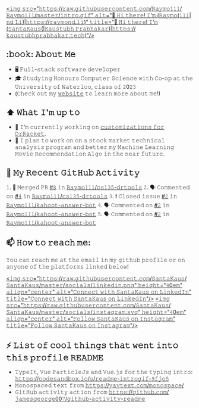 [<𝚒𝚖𝚐 𝚜𝚛𝚌="𝚑𝚝𝚝𝚙𝚜://𝚛𝚊𝚠.𝚐𝚒𝚝𝚑𝚞𝚋𝚞𝚜𝚎𝚛𝚌𝚘𝚗𝚝𝚎𝚗𝚝.𝚌𝚘𝚖/𝚁𝚊𝚢𝚖𝚘𝟷𝟷𝟷/𝚁𝚊𝚢𝚖𝚘𝟷𝟷𝟷/𝚖𝚊𝚜𝚝𝚎𝚛/𝚒𝚗𝚝𝚛𝚘.𝚐𝚒𝚏" 𝚊𝚕𝚝="👋 𝙷𝚒 𝚝𝚑𝚎𝚛𝚎! 𝙸'𝚖 (𝚁𝚊𝚢𝚖𝚘(𝟷𝟷𝟷|𝚗𝚍 𝙻𝚒)|𝚑𝚝𝚝𝚙𝚜://𝚛𝚊𝚢𝚖𝚘𝚗𝚍.𝚕𝚒)" 𝚝𝚒𝚝𝚕𝚎="👋 𝙷𝚒 𝚝𝚑𝚎𝚛𝚎! 𝙸'𝚖 (𝚂𝚊𝚗𝚝𝚊𝙺𝚊𝚞𝚜(|𝙺𝚊𝚞𝚜𝚝𝚞𝚋𝚑 𝙿𝚛𝚊𝚋𝚑𝚊𝚔𝚊𝚛)|𝚑𝚝𝚝𝚙𝚜://𝚔𝚊𝚞𝚜𝚝𝚞𝚋𝚑𝚙𝚛𝚊𝚋𝚑𝚊𝚔𝚊𝚛.𝚝𝚎𝚌𝚑)"/>](𝚑𝚝𝚝𝚙𝚜://𝚔𝚊𝚞𝚜𝚝𝚞𝚋𝚑𝚙𝚛𝚊𝚋𝚑𝚊𝚔𝚊𝚛.𝚝𝚎𝚌𝚑/)

<!--
**𝚂𝚊𝚗𝚝𝚊𝙺𝚊𝚞𝚜/𝚂𝚊𝚗𝚝𝚊𝙺𝚊𝚞𝚜** 𝚒𝚜 𝚊 ✨ _𝚜𝚙𝚎𝚌𝚒𝚊𝚕_ ✨ 𝚛𝚎𝚙𝚘𝚜𝚒𝚝𝚘𝚛𝚢 𝚋𝚎𝚌𝚊𝚞𝚜𝚎 𝚒𝚝𝚜 `𝚁𝙴𝙰𝙳𝙼𝙴.𝚖𝚍` (𝚝𝚑𝚒𝚜 𝚏𝚒𝚕𝚎) 𝚊𝚙𝚙𝚎𝚊𝚛𝚜 𝚘𝚗 𝚢𝚘𝚞𝚛 𝙶𝚒𝚝𝙷𝚞𝚋 𝚙𝚛𝚘𝚏𝚒𝚕𝚎.

𝙷𝚎𝚛𝚎 𝚊𝚛𝚎 𝚜𝚘𝚖𝚎 𝚒𝚍𝚎𝚊𝚜 𝚝𝚘 𝚐𝚎𝚝 𝚢𝚘𝚞 𝚜𝚝𝚊𝚛𝚝𝚎𝚍:

- 🔭 𝙸’𝚖 𝚌𝚞𝚛𝚛𝚎𝚗𝚝𝚕𝚢 𝚠𝚘𝚛𝚔𝚒𝚗𝚐 𝚘𝚗 ...
- 🌱 𝙸’𝚖 𝚌𝚞𝚛𝚛𝚎𝚗𝚝𝚕𝚢 𝚕𝚎𝚊𝚛𝚗𝚒𝚗𝚐 ...
- 👯 𝙸’𝚖 𝚕𝚘𝚘𝚔𝚒𝚗𝚐 𝚝𝚘 𝚌𝚘𝚕𝚕𝚊𝚋𝚘𝚛𝚊𝚝𝚎 𝚘𝚗 ...
- 🤔 𝙸’𝚖 𝚕𝚘𝚘𝚔𝚒𝚗𝚐 𝚏𝚘𝚛 𝚑𝚎𝚕𝚙 𝚠𝚒𝚝𝚑 ...
- 💬 𝙰𝚜𝚔 𝚖𝚎 𝚊𝚋𝚘𝚞𝚝 ...
- 📫 𝙷𝚘𝚠 𝚝𝚘 𝚛𝚎𝚊𝚌𝚑 𝚖𝚎: ...
- 😄 𝙿𝚛𝚘𝚗𝚘𝚞𝚗𝚜: ...
- ⚡ 𝙵𝚞𝚗 𝚏𝚊𝚌𝚝: ...
-->

## :𝚋𝚘𝚘𝚔: 𝙰𝚋𝚘𝚞𝚝 𝙼𝚎
- 🖥 𝙵𝚞𝚕𝚕-𝚜𝚝𝚊𝚌𝚔 𝚜𝚘𝚏𝚝𝚠𝚊𝚛𝚎 𝚍𝚎𝚟𝚎𝚕𝚘𝚙𝚎𝚛
- 🎓 𝚂𝚝𝚞𝚍𝚢𝚒𝚗𝚐 𝙷𝚘𝚗𝚘𝚞𝚛𝚜 𝙲𝚘𝚖𝚙𝚞𝚝𝚎𝚛 𝚂𝚌𝚒𝚎𝚗𝚌𝚎 𝚠𝚒𝚝𝚑 𝙲𝚘-𝚘𝚙 𝚊𝚝 𝚝𝚑𝚎 𝚄𝚗𝚒𝚟𝚎𝚛𝚜𝚒𝚝𝚢 𝚘𝚏 𝚆𝚊𝚝𝚎𝚛𝚕𝚘𝚘, 𝚌𝚕𝚊𝚜𝚜 𝚘𝚏 𝟸0𝟸𝟻
- (𝙲𝚑𝚎𝚌𝚔 𝚘𝚞𝚝 𝚖𝚢 [𝚠𝚎𝚋𝚜𝚒𝚝𝚎](𝚑𝚝𝚝𝚙𝚜://𝚔𝚊𝚞𝚜𝚝𝚞𝚋𝚑𝚙𝚛𝚊𝚋𝚑𝚊𝚔𝚊𝚛.𝚝𝚎𝚌𝚑/) 𝚝𝚘 𝚕𝚎𝚊𝚛𝚗 𝚖𝚘𝚛𝚎 𝚊𝚋𝚘𝚞𝚝 𝚖𝚎!)

## ⬆ 𝚆𝚑𝚊𝚝 𝙸'𝚖 𝚞𝚙 𝚝𝚘
- 🔨 𝙸’𝚖 𝚌𝚞𝚛𝚛𝚎𝚗𝚝𝚕𝚢 𝚠𝚘𝚛𝚔𝚒𝚗𝚐 𝚘𝚗 [𝚌𝚞𝚜𝚝𝚘𝚖𝚒𝚣𝚊𝚝𝚒𝚘𝚗𝚜 𝚏𝚘𝚛 𝙳𝚛𝚁𝚊𝚌𝚔𝚎𝚝](𝚑𝚝𝚝𝚙𝚜://𝚌𝚜𝟷𝟹𝟻.𝚖𝚕).
- 🎯 𝙸 𝚙𝚕𝚊𝚗 𝚝𝚘 𝚠𝚘𝚛𝚔 𝚘𝚗 𝚘𝚗 𝚊 𝚜𝚝𝚘𝚌𝚔 𝚖𝚊𝚛𝚔𝚎𝚝 𝚝𝚎𝚌𝚑𝚗𝚒𝚌𝚊𝚕 𝚊𝚗𝚊𝚕𝚢𝚜𝚒𝚜 𝚙𝚛𝚘𝚐𝚛𝚊𝚖 𝚊𝚗𝚍 𝚋𝚎𝚝𝚝𝚎𝚛 𝚖𝚢 𝙼𝚊𝚌𝚑𝚒𝚗𝚎 𝙻𝚎𝚊𝚛𝚗𝚒𝚗𝚐 𝙼𝚘𝚟𝚒𝚎 𝚁𝚎𝚌𝚘𝚖𝚖𝚎𝚗𝚍𝚊𝚝𝚒𝚘𝚗 𝙰𝚕𝚐𝚘 𝚒𝚗 𝚝𝚑𝚎 𝚗𝚎𝚊𝚛 𝚏𝚞𝚝𝚞𝚛𝚎.

## 🔔 𝙼𝚢 𝚁𝚎𝚌𝚎𝚗𝚝 𝙶𝚒𝚝𝙷𝚞𝚋 𝙰𝚌𝚝𝚒𝚟𝚒𝚝𝚢
<!--𝚂𝚃𝙰𝚁𝚃_𝚂𝙴𝙲𝚃𝙸𝙾𝙽:𝚊𝚌𝚝𝚒𝚟𝚒𝚝𝚢-->
𝟷. 🎉 𝙼𝚎𝚛𝚐𝚎𝚍 𝙿𝚁 [#𝟾](𝚑𝚝𝚝𝚙𝚜://𝚐𝚒𝚝𝚑𝚞𝚋.𝚌𝚘𝚖/𝚁𝚊𝚢𝚖𝚘𝟷𝟷𝟷/𝚌𝚜𝟷𝟹𝟻-𝚍𝚛𝚝𝚘𝚘𝚕𝚜/𝚙𝚞𝚕𝚕/𝟾) 𝚒𝚗 [𝚁𝚊𝚢𝚖𝚘𝟷𝟷𝟷/𝚌𝚜𝟷𝟹𝟻-𝚍𝚛𝚝𝚘𝚘𝚕𝚜](𝚑𝚝𝚝𝚙𝚜://𝚐𝚒𝚝𝚑𝚞𝚋.𝚌𝚘𝚖/𝚁𝚊𝚢𝚖𝚘𝟷𝟷𝟷/𝚌𝚜𝟷𝟹𝟻-𝚍𝚛𝚝𝚘𝚘𝚕𝚜)
𝟸. 🗣 𝙲𝚘𝚖𝚖𝚎𝚗𝚝𝚎𝚍 𝚘𝚗 [#𝟺](𝚑𝚝𝚝𝚙𝚜://𝚐𝚒𝚝𝚑𝚞𝚋.𝚌𝚘𝚖/𝚁𝚊𝚢𝚖𝚘𝟷𝟷𝟷/𝚌𝚜𝟷𝟹𝟻-𝚍𝚛𝚝𝚘𝚘𝚕𝚜/𝚒𝚜𝚜𝚞𝚎𝚜/𝟺) 𝚒𝚗 [𝚁𝚊𝚢𝚖𝚘𝟷𝟷𝟷/𝚌𝚜𝟷𝟹𝟻-𝚍𝚛𝚝𝚘𝚘𝚕𝚜](𝚑𝚝𝚝𝚙𝚜://𝚐𝚒𝚝𝚑𝚞𝚋.𝚌𝚘𝚖/𝚁𝚊𝚢𝚖𝚘𝟷𝟷𝟷/𝚌𝚜𝟷𝟹𝟻-𝚍𝚛𝚝𝚘𝚘𝚕𝚜)
𝟹. ❗️ 𝙲𝚕𝚘𝚜𝚎𝚍 𝚒𝚜𝚜𝚞𝚎 [#𝟸](𝚑𝚝𝚝𝚙𝚜://𝚐𝚒𝚝𝚑𝚞𝚋.𝚌𝚘𝚖/𝚁𝚊𝚢𝚖𝚘𝟷𝟷𝟷/𝚔𝚊𝚑𝚘𝚘𝚝-𝚊𝚗𝚜𝚠𝚎𝚛-𝚋𝚘𝚝/𝚒𝚜𝚜𝚞𝚎𝚜/𝟸) 𝚒𝚗 [𝚁𝚊𝚢𝚖𝚘𝟷𝟷𝟷/𝚔𝚊𝚑𝚘𝚘𝚝-𝚊𝚗𝚜𝚠𝚎𝚛-𝚋𝚘𝚝](𝚑𝚝𝚝𝚙𝚜://𝚐𝚒𝚝𝚑𝚞𝚋.𝚌𝚘𝚖/𝚁𝚊𝚢𝚖𝚘𝟷𝟷𝟷/𝚔𝚊𝚑𝚘𝚘𝚝-𝚊𝚗𝚜𝚠𝚎𝚛-𝚋𝚘𝚝)
𝟺. 🗣 𝙲𝚘𝚖𝚖𝚎𝚗𝚝𝚎𝚍 𝚘𝚗 [#𝟸](𝚑𝚝𝚝𝚙𝚜://𝚐𝚒𝚝𝚑𝚞𝚋.𝚌𝚘𝚖/𝚁𝚊𝚢𝚖𝚘𝟷𝟷𝟷/𝚔𝚊𝚑𝚘𝚘𝚝-𝚊𝚗𝚜𝚠𝚎𝚛-𝚋𝚘𝚝/𝚒𝚜𝚜𝚞𝚎𝚜/𝟸) 𝚒𝚗 [𝚁𝚊𝚢𝚖𝚘𝟷𝟷𝟷/𝚔𝚊𝚑𝚘𝚘𝚝-𝚊𝚗𝚜𝚠𝚎𝚛-𝚋𝚘𝚝](𝚑𝚝𝚝𝚙𝚜://𝚐𝚒𝚝𝚑𝚞𝚋.𝚌𝚘𝚖/𝚁𝚊𝚢𝚖𝚘𝟷𝟷𝟷/𝚔𝚊𝚑𝚘𝚘𝚝-𝚊𝚗𝚜𝚠𝚎𝚛-𝚋𝚘𝚝)
𝟻. 🗣 𝙲𝚘𝚖𝚖𝚎𝚗𝚝𝚎𝚍 𝚘𝚗 [#𝟸](𝚑𝚝𝚝𝚙𝚜://𝚐𝚒𝚝𝚑𝚞𝚋.𝚌𝚘𝚖/𝚁𝚊𝚢𝚖𝚘𝟷𝟷𝟷/𝚔𝚊𝚑𝚘𝚘𝚝-𝚊𝚗𝚜𝚠𝚎𝚛-𝚋𝚘𝚝/𝚒𝚜𝚜𝚞𝚎𝚜/𝟸) 𝚒𝚗 [𝚁𝚊𝚢𝚖𝚘𝟷𝟷𝟷/𝚔𝚊𝚑𝚘𝚘𝚝-𝚊𝚗𝚜𝚠𝚎𝚛-𝚋𝚘𝚝](𝚑𝚝𝚝𝚙𝚜://𝚐𝚒𝚝𝚑𝚞𝚋.𝚌𝚘𝚖/𝚁𝚊𝚢𝚖𝚘𝟷𝟷𝟷/𝚔𝚊𝚑𝚘𝚘𝚝-𝚊𝚗𝚜𝚠𝚎𝚛-𝚋𝚘𝚝)
<!--𝙴𝙽𝙳_𝚂𝙴𝙲𝚃𝙸𝙾𝙽:𝚊𝚌𝚝𝚒𝚟𝚒𝚝𝚢-->

## 📫 𝙷𝚘𝚠 𝚝𝚘 𝚛𝚎𝚊𝚌𝚑 𝚖𝚎:
𝚈𝚘𝚞 𝚌𝚊𝚗 𝚛𝚎𝚊𝚌𝚑 𝚖𝚎 𝚊𝚝 𝚝𝚑𝚎 𝚎𝚖𝚊𝚒𝚕 𝚒𝚗 𝚖𝚢 𝚐𝚒𝚝𝚑𝚞𝚋 𝚙𝚛𝚘𝚏𝚒𝚕𝚎 𝚘𝚛 𝚘𝚗 𝚊𝚗𝚢𝚘𝚗𝚎 𝚘𝚏 𝚝𝚑𝚎 𝚙𝚕𝚊𝚝𝚏𝚘𝚛𝚖𝚜 𝚕𝚒𝚗𝚔𝚎𝚍 𝚋𝚎𝚕𝚘𝚠!

[<𝚒𝚖𝚐 𝚜𝚛𝚌="𝚑𝚝𝚝𝚙𝚜://𝚛𝚊𝚠.𝚐𝚒𝚝𝚑𝚞𝚋𝚞𝚜𝚎𝚛𝚌𝚘𝚗𝚝𝚎𝚗𝚝.𝚌𝚘𝚖/𝚂𝚊𝚗𝚝𝚊𝙺𝚊𝚞𝚜/𝚂𝚊𝚗𝚝𝚊𝙺𝚊𝚞𝚜/𝚖𝚊𝚜𝚝𝚎𝚛/𝚜𝚘𝚌𝚒𝚊𝚕𝚜/𝚕𝚒𝚗𝚔𝚎𝚍𝚒𝚗.𝚙𝚗𝚐" 𝚑𝚎𝚒𝚐𝚑𝚝="𝟺0𝚎𝚖" 𝚊𝚕𝚒𝚐𝚗="𝚌𝚎𝚗𝚝𝚎𝚛" 𝚊𝚕𝚝="𝙲𝚘𝚗𝚗𝚎𝚌𝚝 𝚠𝚒𝚝𝚑 𝚂𝚊𝚗𝚝𝚊𝙺𝚊𝚞𝚜 𝚘𝚗 𝙻𝚒𝚗𝚔𝚎𝚍𝙸𝚗" 𝚝𝚒𝚝𝚕𝚎="𝙲𝚘𝚗𝚗𝚎𝚌𝚝 𝚠𝚒𝚝𝚑 𝚂𝚊𝚗𝚝𝚊𝙺𝚊𝚞𝚜 𝚘𝚗 𝙻𝚒𝚗𝚔𝚎𝚍𝙸𝚗"/>](𝚑𝚝𝚝𝚙𝚜://𝚠𝚠𝚠.𝚕𝚒𝚗𝚔𝚎𝚍𝚒𝚗.𝚌𝚘𝚖/𝚒𝚗/𝚔𝚊𝚞𝚜𝚝𝚞𝚋𝚑-𝚙𝚛𝚊𝚋𝚑𝚊𝚔𝚊𝚛/)
[<𝚒𝚖𝚐 𝚜𝚛𝚌="𝚑𝚝𝚝𝚙𝚜://𝚛𝚊𝚠.𝚐𝚒𝚝𝚑𝚞𝚋𝚞𝚜𝚎𝚛𝚌𝚘𝚗𝚝𝚎𝚗𝚝.𝚌𝚘𝚖/𝚂𝚊𝚗𝚝𝚊𝙺𝚊𝚞𝚜/𝚂𝚊𝚗𝚝𝚊𝙺𝚊𝚞𝚜/𝚖𝚊𝚜𝚝𝚎𝚛/𝚜𝚘𝚌𝚒𝚊𝚕𝚜/𝚒𝚗𝚜𝚝𝚊𝚐𝚛𝚊𝚖.𝚜𝚟𝚐" 𝚑𝚎𝚒𝚐𝚑𝚝="𝟺0𝚎𝚖" 𝚊𝚕𝚒𝚐𝚗="𝚌𝚎𝚗𝚝𝚎𝚛" 𝚊𝚕𝚝="𝙵𝚘𝚕𝚕𝚘𝚠 𝚂𝚊𝚗𝚝𝚊𝙺𝚊𝚞𝚜 𝚘𝚗 𝙸𝚗𝚜𝚝𝚊𝚐𝚛𝚊𝚖" 𝚝𝚒𝚝𝚕𝚎="𝙵𝚘𝚕𝚕𝚘𝚠 𝚂𝚊𝚗𝚝𝚊𝙺𝚊𝚞𝚜 𝚘𝚗 𝙸𝚗𝚜𝚝𝚊𝚐𝚛𝚊𝚖"/>](𝚑𝚝𝚝𝚙𝚜://𝚠𝚠𝚠.𝚒𝚗𝚜𝚝𝚊𝚐𝚛𝚊𝚖.𝚌𝚘𝚖/𝚜𝚊𝚗𝚝𝚊_𝚔𝚊𝚞𝚜/)

## ⚡ 𝙻𝚒𝚜𝚝 𝚘𝚏 𝚌𝚘𝚘𝚕 𝚝𝚑𝚒𝚗𝚐𝚜 𝚝𝚑𝚊𝚝 𝚠𝚎𝚗𝚝 𝚒𝚗𝚝𝚘 𝚝𝚑𝚒𝚜 𝚙𝚛𝚘𝚏𝚒𝚕𝚎 𝚁𝙴𝙰𝙳𝙼𝙴
- 𝚃𝚢𝚙𝚎𝙸𝚝, 𝚅𝚞𝚎 𝙿𝚊𝚛𝚝𝚒𝚌𝚕𝚎𝙹𝚜 𝚊𝚗𝚍 𝚅𝚞𝚎.𝚓𝚜 𝚏𝚘𝚛 𝚝𝚑𝚎 𝚝𝚢𝚙𝚒𝚗𝚐 𝚒𝚗𝚝𝚛𝚘: [𝚑𝚝𝚝𝚙𝚜://𝚌𝚘𝚍𝚎𝚜𝚊𝚗𝚍𝚋𝚘𝚡.𝚒𝚘/𝚜/𝚛𝚎𝚊𝚍𝚖𝚎-𝚒𝚗𝚝𝚛𝚘𝚐𝚒𝚏-𝟿𝚏𝚓𝚘𝟻](𝚑𝚝𝚝𝚙𝚜://𝚌𝚘𝚍𝚎𝚜𝚊𝚗𝚍𝚋𝚘𝚡.𝚒𝚘/𝚜/𝚛𝚎𝚊𝚍𝚖𝚎-𝚒𝚗𝚝𝚛𝚘𝚐𝚒𝚏-𝟿𝚏𝚓𝚘𝟻) <!-- 𝚃𝚑𝚊𝚗𝚔𝚜 𝚝𝚘 @𝚖𝚊𝚝𝚢𝚘𝟿𝟷'𝚜 𝚑𝚎𝚕𝚙𝚏𝚞𝚕 𝚌𝚘𝚖𝚖𝚎𝚗𝚝𝚜 𝚒𝚗 𝚝𝚑𝚎𝚒𝚛 𝚙𝚛𝚘𝚏𝚒𝚕𝚎 𝚁𝙴𝙰𝙳𝙼𝙴! -->
- 𝙼𝚘𝚗𝚘𝚜𝚙𝚊𝚌𝚎𝚍 𝚝𝚎𝚡𝚝 𝚏𝚛𝚘𝚖 [𝚑𝚝𝚝𝚙𝚜://𝚢𝚊𝚢𝚝𝚎𝚡𝚝.𝚌𝚘𝚖/𝚖𝚘𝚗𝚘𝚜𝚙𝚊𝚌𝚎/](𝚑𝚝𝚝𝚙𝚜://𝚢𝚊𝚢𝚝𝚎𝚡𝚝.𝚌𝚘𝚖/𝚖𝚘𝚗𝚘𝚜𝚙𝚊𝚌𝚎/)
- 𝙶𝚒𝚝𝙷𝚞𝚋 𝚊𝚌𝚝𝚒𝚟𝚒𝚝𝚢 𝚊𝚌𝚝𝚒𝚘𝚗 𝚏𝚛𝚘𝚖 [𝚑𝚝𝚝𝚙𝚜://𝚐𝚒𝚝𝚑𝚞𝚋.𝚌𝚘𝚖/𝚓𝚊𝚖𝚎𝚜𝚐𝚎𝚘𝚛𝚐𝚎00𝟽/𝚐𝚒𝚝𝚑𝚞𝚋-𝚊𝚌𝚝𝚒𝚟𝚒𝚝𝚢-𝚛𝚎𝚊𝚍𝚖𝚎](𝚑𝚝𝚝𝚙𝚜://𝚐𝚒𝚝𝚑𝚞𝚋.𝚌𝚘𝚖/𝚓𝚊𝚖𝚎𝚜𝚐𝚎𝚘𝚛𝚐𝚎00𝟽/𝚐𝚒𝚝𝚑𝚞𝚋-𝚊𝚌𝚝𝚒𝚟𝚒𝚝𝚢-𝚛𝚎𝚊𝚍𝚖𝚎)
<!--
- 𝙻𝚊𝚝𝚎𝚜𝚝 𝙸𝚗𝚜𝚝𝚊𝚐𝚛𝚊𝚖 𝚙𝚘𝚜𝚝𝚜 𝚊𝚗𝚍 𝚠𝚎𝚊𝚝𝚑𝚎𝚛 𝚏𝚛𝚘𝚖 [𝚑𝚝𝚝𝚙𝚜://𝚐𝚒𝚝𝚑𝚞𝚋.𝚌𝚘𝚖/𝚝𝚑𝚖𝚜𝚐𝚋𝚛𝚝/𝚝𝚑𝚖𝚜𝚐𝚋𝚛𝚝](𝚑𝚝𝚝𝚙𝚜://𝚐𝚒𝚝𝚑𝚞𝚋.𝚌𝚘𝚖/𝚝𝚑𝚖𝚜𝚐𝚋𝚛𝚝/𝚝𝚑𝚖𝚜𝚐𝚋𝚛𝚝)
-->
